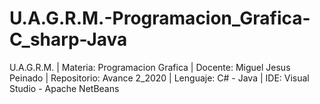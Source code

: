 # U.A.G.R.M.-Programacion_Grafica-C_sharp-Java
U.A.G.R.M. | Materia: Programacion Grafica | Docente: Miguel Jesus Peinado | Repositorio: Avance 2_2020 | Lenguaje: C# - Java | IDE: Visual Studio - Apache NetBeans
